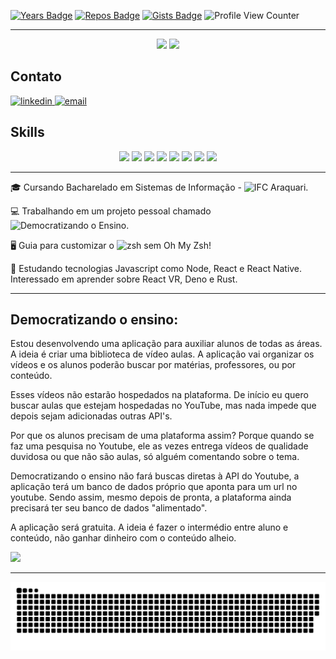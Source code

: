 [![Years Badge](https://badges.pufler.dev/years/hbenvenutti)](https://badges.pufler.dev)
[![Repos Badge](https://badges.pufler.dev/repos/hbenvenutti)](https://badges.pufler.dev)
[![Gists Badge](https://badges.pufler.dev/gists/hbenvenutti)](https://badges.pufler.dev)
![Profile View Counter](https://komarev.com/ghpvc/?username=hbenvenutti)

<hr>

<div align="center">
 <img height="180em" src="https://github-readme-stats.vercel.app/api?username=hbenvenutti&show_icons=true&theme=onedark&count_private=true">
 <img height="180em" src="https://github-readme-stats.vercel.app/api/top-langs/?username=hbenvenutti&layout=compact&theme=onedark"> 
</div>

## Contato
<div>
 <a href="https://linkedin.com/in/huam-benvenutti">
  <img alt="linkedin" height="60" src="https://cdn.jsdelivr.net/gh/devicons/devicon/icons/linkedin/linkedin-original.svg" />
 </a>
 
 <a href="mailto:huambenvenutti@protonmail.com">
  <img alt="email" src="https://img.shields.io/badge/ProtonMail-8B89CC?style=for-the-badge&logo=protonmail&logoColor=white" />
 </a>
</div>

## Skills

<div align="center">
 <img height="60" src="https://cdn.jsdelivr.net/gh/devicons/devicon/icons/ubuntu/ubuntu-plain.svg" />
 <img height="60" src="https://cdn.jsdelivr.net/gh/devicons/devicon/icons/linux/linux-plain.svg" />
 <img height="60" src="https://cdn.jsdelivr.net/gh/devicons/devicon/icons/nodejs/nodejs-original-wordmark.svg" />
 <img height="60" src="https://cdn.jsdelivr.net/gh/devicons/devicon/icons/typescript/typescript-original.svg" />
 <img height="60" src="https://cdn.jsdelivr.net/gh/devicons/devicon/icons/react/react-original-wordmark.svg" />
 <img height="60" src="https://cdn.jsdelivr.net/gh/devicons/devicon/icons/postgresql/postgresql-plain-wordmark.svg" />
 <img height="60" src="https://cdn.jsdelivr.net/gh/devicons/devicon/icons/jest/jest-plain.svg" />
 <img height="60" src="https://cdn.jsdelivr.net/gh/devicons/devicon/icons/docker/docker-plain-wordmark.svg" />
</div>
<hr>

:mortar_board: Cursando Bacharelado em Sistemas de Informação - ![IFC Araquari](https://araquari.ifc.edu.br/).

:computer: Trabalhando em um projeto pessoal chamado ![Democratizando o Ensino](https://github.com/SevenSeas-tech/dem-ensino).

🖥️ Guia para customizar o ![zsh sem Oh My Zsh!](https://hbenvenutti.notion.site/Configurando-o-ZSH-sem-o-OH-MY-ZSH-64cffdcbc55745339a8a1c2d9c1455d2)

:book: Estudando tecnologias Javascript como Node, React e React Native. Interessado em aprender sobre React VR, Deno e Rust.


<hr>


## Democratizando o ensino:

 Estou desenvolvendo uma aplicação para auxiliar alunos de todas as áreas. A ideia é criar uma biblioteca de vídeo aulas. A aplicação vai organizar os vídeos e os alunos poderão buscar por matérias, professores, ou por conteúdo.

 Esses vídeos não estarão hospedados na plataforma. De início eu quero buscar aulas que estejam hospedadas no YouTube, mas nada impede que depois sejam adicionadas outras API's.

Por que os alunos precisam de uma plataforma assim? Porque quando se faz uma pesquisa no Youtube, ele as vezes entrega vídeos de qualidade duvidosa ou que não são aulas, só alguém comentando sobre o tema.

Democratizando o ensino não fará buscas diretas à API do Youtube, a aplicação terá um banco de dados próprio que aponta para um url no youtube. Sendo assim, mesmo depois de pronta, a plataforma ainda precisará ter seu banco de dados "alimentado".

A aplicação será gratuita. A ideia é fazer o intermédio entre aluno e conteúdo, não ganhar dinheiro com o conteúdo alheio.
  </p>
 <a href="https://github.com/SevenSeas-tech/dem-ensino">
  <img src="https://github-readme-stats.vercel.app/api/pin/?username=SevenSeas-tech&repo=dem-ensino&theme=onedark">
 </a>


<hr>

![Snake animation](https://github.com/hbenvenutti/hbenvenutti/blob/output/github-contribution-grid-snake.svg)



<!--
**hbenvenutti/hbenvenutti** is a ✨ _special_ ✨ repository because its `README.md` (this file) appears on your GitHub profile.


Here are some ideas to get you started:

- 🔭 I’m currently working on ...
- 🌱 I’m currently learning ...
- 👯 I’m looking to collaborate on ...
- 🤔 I’m looking for help with ...
- 💬 Ask me about ...
- 📫 How to reach me: ...
- 😄 Pronouns: ...
- ⚡ Fun fact: ...
-->
